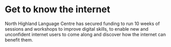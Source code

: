# Get to know the internet
North Highland Language Centre has secured funding to run 10 weeks of sessions and workshops to improve digital skills, to enable new and unconfident internet users to come along and discover how the internet can benefit them.

